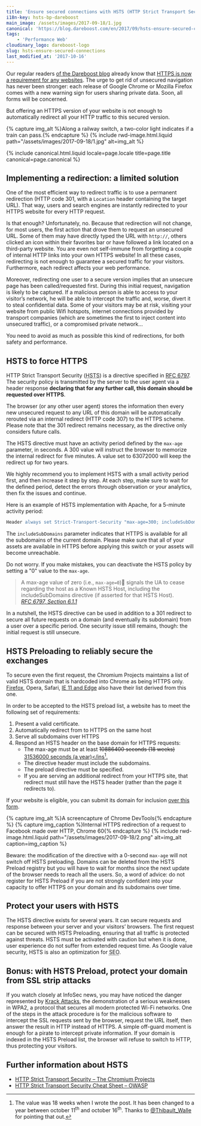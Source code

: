 ```yaml
---
title: 'Ensure secured connections with HSTS (HTTP Strict Transport Security)'
i18n-key: hsts-bp-dareboost
main_image: /assets/images/2017-09-18/1.jpg
canonical: 'https://blog.dareboost.com/en/2017/09/hsts-ensure-secured-connections/'
tags:
    - 'Performance Web'
cloudinary_logo: dareboost-logo
slug: hsts-ensure-secured-connections
last_modified_at: '2017-10-16'
---
```


Our regular readers [of the Dareboost blog](https://blog.dareboost.com/en/)
already know that
[HTTPS is now a requirement for any websites](https://blog.dareboost.com/en/2016/03/https-requirement-for-your-website/ 'HTTPs is a requirement for your website ∣ Dareboost Blog').
The urge to get rid of unsecured navigation has never been stronger: each
release of Google Chrome or Mozilla Firefox comes with a new warning sign for
users sharing private data. Soon, all forms will be concerned.

But offering an HTTPS version of your website is not enough to automatically
redirect all your HTTP traffic to this secured version.

{% capture img_alt %}Along a railway switch, a two-color light indicates if a
train can pass.{% endcapture %} {% include rwd-image.html.liquid
path="/assets/images/2017-09-18/1.jpg"
alt=img_alt
%}

<!-- more -->

{% include canonical.html.liquid
    locale=page.locale
    title=page.title
    canonical=page.canonical
%}

## Implementing a redirection: a limited solution

One of the most efficient way to redirect traffic is to use a permanent
redirection (HTTP code 301, with a `Location` header containing the target URL).
That way, users and search engines are instantly redirected to your HTTPS
website for every HTTP request.

Is that enough? Unfortunately, no. Because that redirection will not change, for
most users, the first action that drove them to request an unsecured URL. Some
of them may have directly typed the URL with `http://`, others clicked an icon
within their favorites bar or have followed a link located on a third-party
website. You are even not self-immune from forgetting a couple of internal HTTP
links into your own HTTPS website! In all these cases, redirecting is not enough
to guarantee a secured traffic for your visitors. Furthermore, each redirect
affects your web performance.

Moreover, redirecting one user to a secure version implies that an unsecure page
has been called/requested first. During this initial request, navigation is
likely to be captured. If a malicious person is able to access to your visitor’s
network, he will be able to intercept the traffic and, worse, divert it to steal
confidential data. Some of your visitors may be at risk, visiting your website
from public Wifi hotspots, internet connections provided by transport companies
(which are sometimes the first to inject content into unsecured traffic), or a
compromised private network…

You need to avoid as much as possible this kind of redirections, for both safety
and performance.

## HSTS to force HTTPS

HTTP Strict Transport Security
(<abbr lang="en" title="HTTP Strict Transport Security">HSTS</abbr>) is a
directive specified in [RFC 6797](https://tools.ietf.org/html/rfc6797). The
security policy is transmitted by the server to the user agent via a header
response **declaring that for any further call, this domain should be requested
over HTTPS**.

The browser (or any other user agent) stores the information then every new
unsecured request to any URL of this domain will be automatically rerouted via
an internal redirect (HTTP code 307) to the HTTPS scheme. Please note that the
301 redirect remains necessary, as the directive only considers future calls.

The HSTS directive must have an activity period defined by the `max-age`
parameter, in seconds. A 300 value will instruct the browser to memorize the
internal redirect for five minutes. A value set to 63072000 will keep the
redirect up for two years.

We highly recommend you to implement HSTS with a small activity period first,
and then increase it step by step. At each step, make sure to wait for the
defined period, detect the errors through observation or your analytics, then
fix the issues and continue.

Here is an example of HSTS implementation with Apache, for a 5-minute activity
period:

```apache
Header always set Strict-Transport-Security "max-age=300; includeSubDomains;"
```

The `includeSubDomains` parameter indicates that HTTPS is available for all the
subdomains of the current domain. Please make sure that all of your assets are
available in HTTPS before applying this switch or your assets will become
unreachable.

Do not worry. If you make mistakes, you can deactivate the HSTS policy by
setting a "0" value to the `max-age`.

> A max-age value of zero (i.e., `max-age=0`) signals the UA to cease regarding
> the host as a Known HSTS Host, including the includeSubDomains directive (if
> asserted for that HSTS Host).  
> <cite>[RFC 6797, Section 6.1.1](https://tools.ietf.org/html/rfc6797#section-6.1.1)</cite>

In a nutshell, the HSTS directive can be used in addition to a 301 redirect to
secure all future requests on a domain (and eventually its subdomain) from a
user over a specific period. One security issue still remains, though: the
initial request is still unsecure.

## HSTS Preloading to reliably secure the exchanges

To secure even the first request, the Chromium Projects maintains a list of
valid HSTS domain that is hardcoded into Chrome as being HTTPS only.
[Firefox](https://blog.mozilla.org/security/2012/11/01/preloading-hsts/ 'Preloading HSTS ∣ Mozilla Security Blog'),
Opera, Safari,
[IE 11 and Edge](https://blogs.windows.com/msedgedev/2015/06/09/http-strict-transport-security-comes-to-internet-explorer-11-on-windows-8-1-and-windows-7/ 'HTTP Strict Transport Security comes to Internet Explorer 11 on Windows 8.1 and Windows 7 - Microsoft Edge Dev BlogMicrosoft Edge Dev Blog')
also have their list derived from this one.

In order to be accepted to the HSTS preload list, a website has to meet the
following set of requirements:

1.  Present a valid certificate.
2.  Automatically redirect from to HTTPS on the same host
3.  Serve all subdomains over HTTPS
4.  Respond an HSTS header on the base domain for HTTPS requests:
    -   The max-age must be at least
        <del datetime="2017-10-16T07:25:54.566Z" cite="https://hstspreload.org/">10886400
        seconds (18 weeks)</del>
        <ins datetime="2017-10-16T07:25:54.566Z" cite="https://hstspreload.org/">31536000
        seconds (a year)</ins[^twalle].
    -   The directive header must include the subdomains.
    -   The preload directive must be specified.
    -   If you are serving an additional redirect from your HTTPS site, that
        redirect must still have the HSTS header (rather than the page it
        redirects to).

[^twalle]:

    The value was 18 weeks when I wrote the post. It has been changed to a year
    between october 11<sup>th</sup> and october 16<sup>th</sup>. Thanks to
    [@Thibault_Walle](https://twitter.com/Thibault_Walle) for pointing that out.

If your website is eligible, you can submit its domain for inclusion
[over this form](https://hstspreload.org/ 'HSTS Preload List Submission').

{% capture img_alt %}A screencapture of Chrome DevTools{% endcapture %}
{% capture img_caption %}Internal HTTPS redirection of a request to Facebook
made over HTTP, Chrome 60{% endcapture %} {% include rwd-image.html.liquid
path="/assets/images/2017-09-18/2.png"
alt=img_alt
caption=img_caption
%}

Beware: the modification of the directive with a 0-second `max-age` will not
switch off HSTS preloading. Domains can be deleted from the HSTS Preload
registry but you will have to wait for months since the next update of the
browser needs to reach all the users. So, a word of advice: do not register for
HSTS Preload if you are not strongly confident into your capacity to offer HTTPS
on your domain and its subdomains over time.

## Protect your users with HSTS

The HSTS directive exists for several years. It can secure requests and response
between your server and your visitors’ browsers. The first request can be
secured with HSTS Preloading, ensuring that all traffic is protected against
threats. HSTS must be activated with caution but when it is done, user
experience do not suffer from extended request time. As Google value security,
HSTS is also an optimization for
<abbr title="Search Engine Optimization">SEO</abbr>.

## Bonus: with HSTS Preload, protect your domain from SSL strip attacks

If you watch closely at InfoSec news, you may have noticed the danger
represented by [Krack Attacks](https://www.krackattacks.com/), the demonstration
of a serious weaknesses in WPA2, a protocol that secures all modern protected
Wi-Fi networks. One of the steps in the attack procedure is for the malicious
software to intercept the SSL requests sent by the browser, request the URL
itself, then answer the result in HTTP instead of HTTPS. A simple off-guard
moment is enough for a pirate to intercept private information. If your domain
is indexed in the HSTS Preload list, the browser will refuse to switch to HTTP,
thus protecting your visitors.

## Further information about HSTS

-   [HTTP Strict Transport Security – The Chromium Projects](https://www.chromium.org/hsts)
-   [HTTP Strict Transport Security Cheat Sheet – OWASP](https://www.owasp.org/index.php/HTTP_Strict_Transport_Security_Cheat_Sheet)
